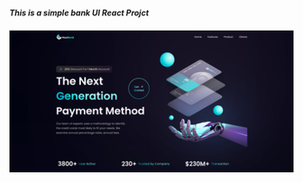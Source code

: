 <h5 style="width:50 margin:auto" > This is a simple bank UI React Projct </h5>
<img src='./Hoobank.png' alt='hoobank image' />
